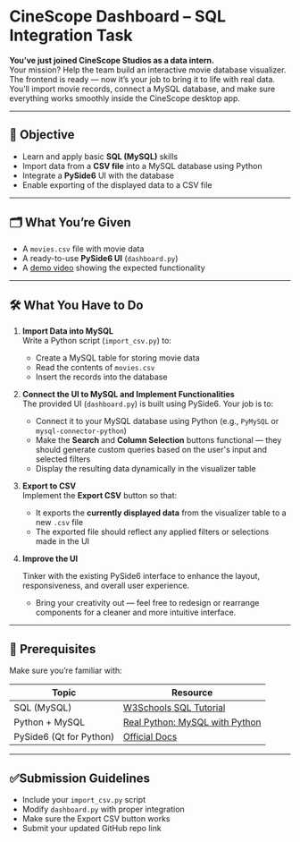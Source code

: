 # CineScope Dashboard – SQL Integration Task

 **You’ve just joined CineScope Studios as a data intern.**  
 Your mission? Help the team build an interactive movie database visualizer. The frontend is ready — now it’s your job to bring it to life with real data. You’ll import movie records, connect a MySQL database, and make sure everything works smoothly inside the CineScope desktop app.

---

## 🎯 Objective

- Learn and apply basic **SQL (MySQL)** skills  
- Import data from a **CSV file** into a MySQL database using Python  
- Integrate a **PySide6** UI with the database  
- Enable exporting of the displayed data to a CSV file

---



## 🗂 What You’re Given

- A `movies.csv` file with movie data  
- A ready-to-use **PySide6 UI** (`dashboard.py`)  
- A [demo video](https://github.com/your-org/your-repo/assets/demo.mp4) showing the expected functionality

---

## 🛠 What You Have to Do

1. **Import Data into MySQL**  
   Write a Python script (`import_csv.py`) to:  
   - Create a MySQL table for storing movie data  
   - Read the contents of `movies.csv`  
   - Insert the records into the database

2. **Connect the UI to MySQL and Implement Functionalities**  
   The provided UI (`dashboard.py`) is built using PySide6. Your job is to:  
   - Connect it to your MySQL database using Python (e.g., `PyMySQL` or `mysql-connector-python`)  
   - Make the **Search** and **Column Selection** buttons functional — they should generate custom queries based on the user's input and selected filters  
   - Display the resulting data dynamically in the visualizer table

3. **Export to CSV**  
   Implement the **Export CSV** button so that:  
   - It exports the **currently displayed data** from the visualizer table to a new `.csv` file  
   - The exported file should reflect any applied filters or selections made in the UI

4. **Improve the UI**
   
   Tinker with the existing PySide6 interface to enhance the layout, responsiveness, and overall user experience.
   - Bring your creativity out — feel free to redesign or rearrange components for a cleaner and more intuitive interface.


---

## 🧠 Prerequisites

Make sure you’re familiar with:

| Topic | Resource |
|-------|----------|
| SQL (MySQL) | [W3Schools SQL Tutorial](https://www.w3schools.com/sql/) |
| Python + MySQL | [Real Python: MySQL with Python](https://realpython.com/python-mysql/) |
| PySide6 (Qt for Python) | [Official Docs](https://doc.qt.io/qtforpython/) |

---
## ✅Submission Guidelines
- Include your `import_csv.py` script
- Modify `dashboard.py` with proper integration
- Make sure the Export CSV button works
- Submit your updated GitHub repo link


